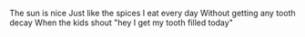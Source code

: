 The sun is nice
Just like the spices
I eat every day
Without getting any tooth decay
When the kids shout "hey I get my tooth filled today"
